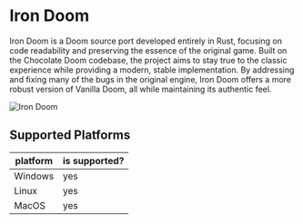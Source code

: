 # Iron Doom

Iron Doom is a Doom source port developed entirely in Rust, focusing on code readability and preserving the essence of
the original game. Built on the Chocolate Doom codebase, the project aims to stay true to the classic experience while
providing a modern, stable implementation. By addressing and fixing many of the bugs in the original engine, Iron Doom
offers a more robust version of Vanilla Doom, all while maintaining its authentic feel.

![Iron Doom](https://github.com/user-attachments/assets/8dca0ae1-cc86-4fd1-bcf8-6c8a47ce854c)

## Supported Platforms

| platform | is supported? |
|----------|---------------|
| Windows  | yes |
| Linux    | yes |
| MacOS    | yes |
